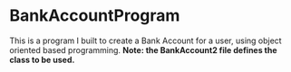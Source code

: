 # BankAccountProgram
This is a program I built to create a Bank Account for a user, using object oriented based programming.
**Note: the BankAccount2 file defines the class to be used.**
